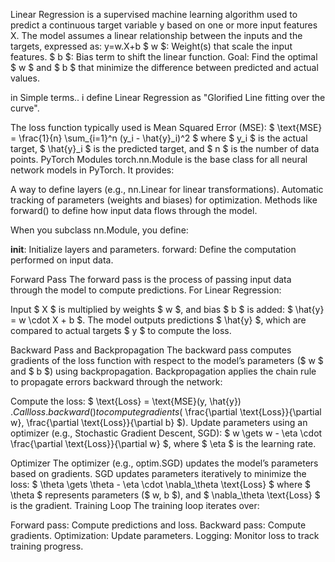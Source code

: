 Linear Regression is a supervised machine learning algorithm used to predict a continuous target variable y based on one or more input features X. The model assumes a linear relationship between the inputs and the targets, expressed as:
y=w.X+b
$ w $: Weight(s) that scale the input features.
$ b $: Bias term to shift the linear function.
Goal: Find the optimal $ w $ and $ b $ that minimize the difference between predicted and actual values.

in Simple terms.. i define Linear Regression as "Glorified Line fitting over the curve".

The loss function typically used is Mean Squared Error (MSE):
$ \text{MSE} = \frac{1}{n} \sum_{i=1}^n (y_i - \hat{y}_i)^2 $
where $ y_i $ is the actual target, $ \hat{y}_i $ is the predicted target, and $ n $ is the number of data points.
PyTorch Modules
torch.nn.Module is the base class for all neural network models in PyTorch. It provides:

A way to define layers (e.g., nn.Linear for linear transformations).
Automatic tracking of parameters (weights and biases) for optimization.
Methods like forward() to define how input data flows through the model.

When you subclass nn.Module, you define:

__init__: Initialize layers and parameters.
forward: Define the computation performed on input data.

Forward Pass
The forward pass is the process of passing input data through the model to compute predictions. For Linear Regression:

Input $ X $ is multiplied by weights $ w $, and bias $ b $ is added: $ \hat{y} = w \cdot X + b $.
The model outputs predictions $ \hat{y} $, which are compared to actual targets $ y $ to compute the loss.

Backward Pass and Backpropagation
The backward pass computes gradients of the loss function with respect to the model’s parameters ($ w $ and $ b $) using backpropagation. Backpropagation applies the chain rule to propagate errors backward through the network:

Compute the loss: $ \text{Loss} = \text{MSE}(y, \hat{y}) $.
Call loss.backward() to compute gradients ($ \frac{\partial \text{Loss}}{\partial w}, \frac{\partial \text{Loss}}{\partial b} $).
Update parameters using an optimizer (e.g., Stochastic Gradient Descent, SGD): $ w \gets w - \eta \cdot \frac{\partial \text{Loss}}{\partial w} $, where $ \eta $ is the learning rate.

Optimizer
The optimizer (e.g., optim.SGD) updates the model’s parameters based on gradients. SGD updates parameters iteratively to minimize the loss:
$ \theta \gets \theta - \eta \cdot \nabla_\theta \text{Loss} $
where $ \theta $ represents parameters ($ w, b $), and $ \nabla_\theta \text{Loss} $ is the gradient.
Training Loop
The training loop iterates over:

Forward pass: Compute predictions and loss.
Backward pass: Compute gradients.
Optimization: Update parameters.
Logging: Monitor loss to track training progress.
